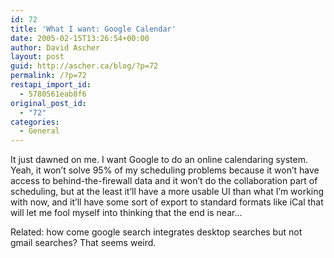 ```yaml
---
id: 72
title: 'What I want: Google Calendar'
date: 2005-02-15T13:26:54+00:00
author: David Ascher
layout: post
guid: http://ascher.ca/blog/?p=72
permalink: /?p=72
restapi_import_id:
  - 5780561eab8f6
original_post_id:
  - "72"
categories:
  - General
---
```

It just dawned on me. I want Google to do an online calendaring system. Yeah, it won&#8217;t solve 95% of my scheduling problems because it won&#8217;t have access to behind-the-firewall data and it won&#8217;t do the collaboration part of scheduling, but at the least it&#8217;ll have a more usable UI than what I&#8217;m working with now, and it&#8217;ll have some sort of export to standard formats like iCal that will let me fool myself into thinking that the end is near&#8230;

Related: how come google search integrates desktop searches but not gmail searches? That seems weird.